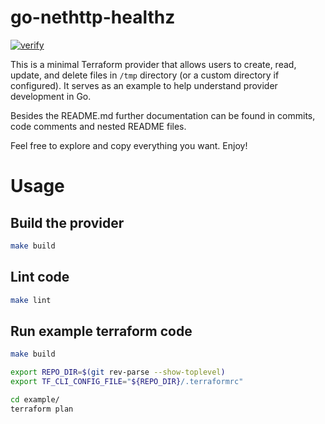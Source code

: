 # go-nethttp-healthz

[![verify](https://github.com/mateusz-uminski/terraform-noop-provider/actions/workflows/verify.yml/badge.svg)](https://github.com/mateusz-uminski/terraform-noop-provider/actions/workflows/verify.yml)

This is a minimal Terraform provider that allows users to create, read, update, and delete files in `/tmp` directory (or a custom directory if configured). It serves as an example to help understand provider development in Go.

Besides the README.md further documentation can be found in commits, code comments and nested README files.

Feel free to explore and copy everything you want. Enjoy!


# Usage

## Build the provider

```sh
make build
```

## Lint code

```sh
make lint
```

## Run example terraform code

```sh
make build

export REPO_DIR=$(git rev-parse --show-toplevel)
export TF_CLI_CONFIG_FILE="${REPO_DIR}/.terraformrc"

cd example/
terraform plan
```
